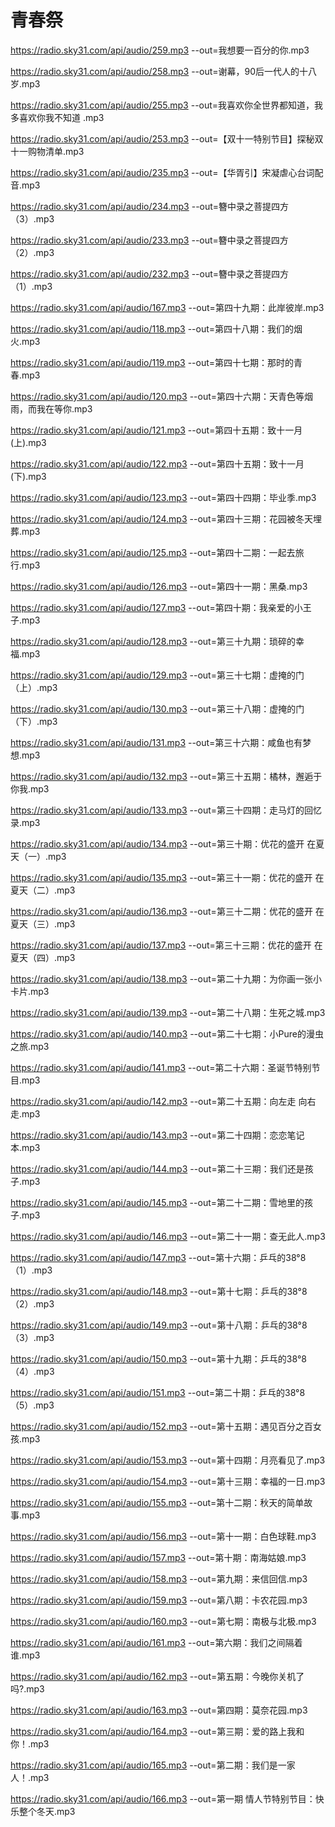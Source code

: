 # 青春祭

https://radio.sky31.com/api/audio/259.mp3 --out=我想要一百分的你.mp3

https://radio.sky31.com/api/audio/258.mp3 --out=谢幕，90后一代人的十八岁.mp3

https://radio.sky31.com/api/audio/255.mp3 --out=我喜欢你全世界都知道，我多喜欢你我不知道 .mp3

https://radio.sky31.com/api/audio/253.mp3 --out=【双十一特别节目】探秘双十一购物清单.mp3

https://radio.sky31.com/api/audio/235.mp3 --out=【华胥引】宋凝虐心台词配音.mp3

https://radio.sky31.com/api/audio/234.mp3 --out=簪中录之菩提四方（3）.mp3

https://radio.sky31.com/api/audio/233.mp3 --out=簪中录之菩提四方（2）.mp3

https://radio.sky31.com/api/audio/232.mp3 --out=簪中录之菩提四方（1）.mp3

https://radio.sky31.com/api/audio/167.mp3 --out=第四十九期：此岸彼岸.mp3

https://radio.sky31.com/api/audio/118.mp3 --out=第四十八期：我们的烟火.mp3

https://radio.sky31.com/api/audio/119.mp3 --out=第四十七期：那时的青春.mp3

https://radio.sky31.com/api/audio/120.mp3 --out=第四十六期：天青色等烟雨，而我在等你.mp3

https://radio.sky31.com/api/audio/121.mp3 --out=第四十五期：致十一月 (上).mp3

https://radio.sky31.com/api/audio/122.mp3 --out=第四十五期：致十一月 (下).mp3

https://radio.sky31.com/api/audio/123.mp3 --out=第四十四期：毕业季.mp3

https://radio.sky31.com/api/audio/124.mp3 --out=第四十三期：花园被冬天埋葬.mp3

https://radio.sky31.com/api/audio/125.mp3 --out=第四十二期：一起去旅行.mp3

https://radio.sky31.com/api/audio/126.mp3 --out=第四十一期：黑桑.mp3

https://radio.sky31.com/api/audio/127.mp3 --out=第四十期：我亲爱的小王子.mp3

https://radio.sky31.com/api/audio/128.mp3 --out=第三十九期：琐碎的幸福.mp3

https://radio.sky31.com/api/audio/129.mp3 --out=第三十七期：虚掩的门（上）.mp3

https://radio.sky31.com/api/audio/130.mp3 --out=第三十八期：虚掩的门（下）.mp3

https://radio.sky31.com/api/audio/131.mp3 --out=第三十六期：咸鱼也有梦想.mp3

https://radio.sky31.com/api/audio/132.mp3 --out=第三十五期：橘林，邂逅于你我.mp3

https://radio.sky31.com/api/audio/133.mp3 --out=第三十四期：走马灯的回忆录.mp3

https://radio.sky31.com/api/audio/134.mp3 --out=第三十期：优花的盛开 在夏天（一）.mp3

https://radio.sky31.com/api/audio/135.mp3 --out=第三十一期：优花的盛开 在夏天（二）.mp3

https://radio.sky31.com/api/audio/136.mp3 --out=第三十二期：优花的盛开 在夏天（三）.mp3

https://radio.sky31.com/api/audio/137.mp3 --out=第三十三期：优花的盛开 在夏天（四）.mp3

https://radio.sky31.com/api/audio/138.mp3 --out=第二十九期：为你画一张小卡片.mp3

https://radio.sky31.com/api/audio/139.mp3 --out=第二十八期：生死之城.mp3

https://radio.sky31.com/api/audio/140.mp3 --out=第二十七期：小Pure的漫虫之旅.mp3

https://radio.sky31.com/api/audio/141.mp3 --out=第二十六期：圣诞节特别节目.mp3

https://radio.sky31.com/api/audio/142.mp3 --out=第二十五期：向左走 向右走.mp3

https://radio.sky31.com/api/audio/143.mp3 --out=第二十四期：恋恋笔记本.mp3

https://radio.sky31.com/api/audio/144.mp3 --out=第二十三期：我们还是孩子.mp3

https://radio.sky31.com/api/audio/145.mp3 --out=第二十二期：雪地里的孩子.mp3

https://radio.sky31.com/api/audio/146.mp3 --out=第二十一期：查无此人.mp3

https://radio.sky31.com/api/audio/147.mp3 --out=第十六期：乒乓的38°8（1）.mp3

https://radio.sky31.com/api/audio/148.mp3 --out=第十七期：乒乓的38°8（2）.mp3

https://radio.sky31.com/api/audio/149.mp3 --out=第十八期：乒乓的38°8（3）.mp3

https://radio.sky31.com/api/audio/150.mp3 --out=第十九期：乒乓的38°8（4）.mp3

https://radio.sky31.com/api/audio/151.mp3 --out=第二十期：乒乓的38°8（5）.mp3

https://radio.sky31.com/api/audio/152.mp3 --out=第十五期：遇见百分之百女孩.mp3

https://radio.sky31.com/api/audio/153.mp3 --out=第十四期：月亮看见了.mp3

https://radio.sky31.com/api/audio/154.mp3 --out=第十三期：幸福的一日.mp3

https://radio.sky31.com/api/audio/155.mp3 --out=第十二期：秋天的简单故事.mp3

https://radio.sky31.com/api/audio/156.mp3 --out=第十一期：白色球鞋.mp3

https://radio.sky31.com/api/audio/157.mp3 --out=第十期：南海姑娘.mp3

https://radio.sky31.com/api/audio/158.mp3 --out=第九期：来信回信.mp3

https://radio.sky31.com/api/audio/159.mp3 --out=第八期：卡农花园.mp3

https://radio.sky31.com/api/audio/160.mp3 --out=第七期：南极与北极.mp3

https://radio.sky31.com/api/audio/161.mp3 --out=第六期：我们之间隔着谁.mp3

https://radio.sky31.com/api/audio/162.mp3 --out=第五期：今晚你关机了吗?.mp3

https://radio.sky31.com/api/audio/163.mp3 --out=第四期：莫奈花园.mp3

https://radio.sky31.com/api/audio/164.mp3 --out=第三期：爱的路上我和你！.mp3

https://radio.sky31.com/api/audio/165.mp3 --out=第二期：我们是一家人！.mp3

https://radio.sky31.com/api/audio/166.mp3 --out=第一期 情人节特别节目：快乐整个冬天.mp3
